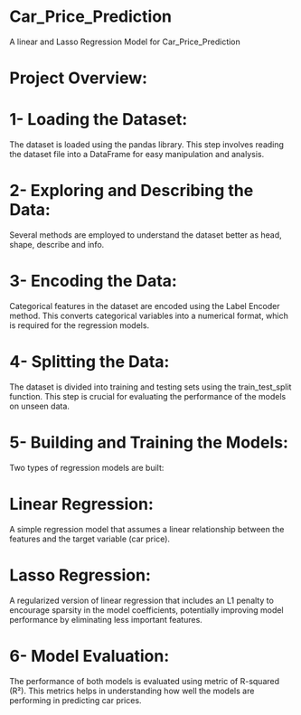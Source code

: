# Car_Price_Prediction
A linear and Lasso Regression Model for Car_Price_Prediction
# Project Overview:
# 1- Loading the Dataset:
The dataset is loaded using the pandas library. This step involves reading the dataset file into a DataFrame for easy manipulation and analysis.
# 2- Exploring and Describing the Data:
Several methods are employed to understand the dataset better as head, shape, describe and info.
# 3- Encoding the Data:
Categorical features in the dataset are encoded using the Label Encoder method. This converts categorical variables into a numerical format, which is required for the regression models.
# 4- Splitting the Data:
The dataset is divided into training and testing sets using the train_test_split function. This step is crucial for evaluating the performance of the models on unseen data.
# 5- Building and Training the Models:
Two types of regression models are built:
# Linear Regression: 
A simple regression model that assumes a linear relationship between the features and the target variable (car price).
# Lasso Regression: 
A regularized version of linear regression that includes an L1 penalty to encourage sparsity in the model coefficients, potentially improving model performance by eliminating less important features.
# 6- Model Evaluation:
The performance of both models is evaluated using metric of R-squared (R²). This metrics helps in understanding how well the models are performing in predicting car prices.
